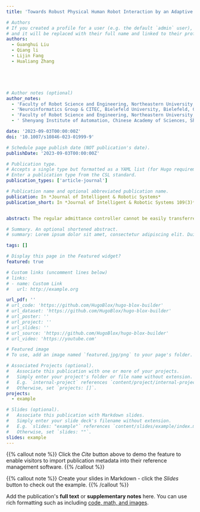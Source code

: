```yaml
---
title: 'Towards Robust Physical Human Robot Interaction by an Adaptive Admittance Controller'

# Authors
# If you created a profile for a user (e.g. the default `admin` user), write the username (folder name) here
# and it will be replaced with their full name and linked to their profile.
authors:
  - Guanghui Liu
  - Qiang li
  - Lijin Fang
  - Hualiang Zhang





# Author notes (optional)
author_notes:
  - 'Faculty of Robot Science and Engineering, Northeastern University, Shenyang, China'
  - 'Neuroinformatics Group & CITEC, Bielefeld University, Bielefeld, Germany'
  - 'Faculty of Robot Science and Engineering, Northeastern University, Shenyang, China'
  - ' Shenyang Institute of Automation, Chinese Academy of Sciences, Shenyang, China'

date: '2023-09-03T00:00:00Z'
doi: '10.1007/s10846-023-01999-9'

# Schedule page publish date (NOT publication's date).
publishDate: '2023-09-03T00:00:00Z'

# Publication type.
# Accepts a single type but formatted as a YAML list (for Hugo requirements).
# Enter a publication type from the CSL standard.
publication_types: ['article-journal']

# Publication name and optional abbreviated publication name.
publication: In *Journal of Intelligent & Robotic Systems*
publication_short: In *Journal of Intelligent & Robotic Systems 109(3)*


abstract: The regular admittance controller cannot be easily transferred to the physical human-robot interaction scenario because of the dynamic stiffness of the human arm. The dynamic interaction of humans can cause high frequency and unsafe oscillation of the robot arm. Based on the adaptive control scheme, this paper presents an online sensory-based analytical approach to recognize and quantify the "stability index" named as a robust haptic observer. The observer performs the Fast Fourier Transform on the interaction force signal within a sliding window and quickly detects system oscillation through a simple mathematical transformation. Compared with the existing methods, it can calculate a normalized system stability index more accurately and faster. This quantified index is employed in a linearized adaptive law to tune the parameters of the admittance controller. Experimental validation of the proposed strategy is performed and compared with state-of-the-art work in a task of human-guided drawing. The results show that our proposed approach can effectively detect oscillation, and the drawing time is shortened by 15% with the same tracking accuracy. In addition, the energy consumption is 44.4% less on average.

# Summary. An optional shortened abstract.
# summary: Lorem ipsum dolor sit amet, consectetur adipiscing elit. Duis posuere tellus ac convallis placerat. Proin tincidunt magna sed ex sollicitudin condimentum.

tags: []

# Display this page in the Featured widget?
featured: true

# Custom links (uncomment lines below)
# links:
# - name: Custom Link
#   url: http://example.org

url_pdf: ''
# url_code: 'https://github.com/HugoBlox/hugo-blox-builder'
# url_dataset: 'https://github.com/HugoBlox/hugo-blox-builder'
# url_poster: ''
# url_project: ''
# url_slides: ''
# url_source: 'https://github.com/HugoBlox/hugo-blox-builder'
# url_video: 'https://youtube.com'

# Featured image
# To use, add an image named `featured.jpg/png` to your page's folder.

# Associated Projects (optional).
#   Associate this publication with one or more of your projects.
#   Simply enter your project's folder or file name without extension.
#   E.g. `internal-project` references `content/project/internal-project/index.md`.
#   Otherwise, set `projects: []`.
projects:
  - example

# Slides (optional).
#   Associate this publication with Markdown slides.
#   Simply enter your slide deck's filename without extension.
#   E.g. `slides: "example"` references `content/slides/example/index.md`.
#   Otherwise, set `slides: ""`.
slides: example
---
```


{{% callout note %}}
Click the _Cite_ button above to demo the feature to enable visitors to import publication metadata into their reference management software.
{{% /callout %}}

{{% callout note %}}
Create your slides in Markdown - click the _Slides_ button to check out the example.
{{% /callout %}}

Add the publication's **full text** or **supplementary notes** here. You can use rich formatting such as including [code, math, and images](https://docs.hugoblox.com/content/writing-markdown-latex/).
